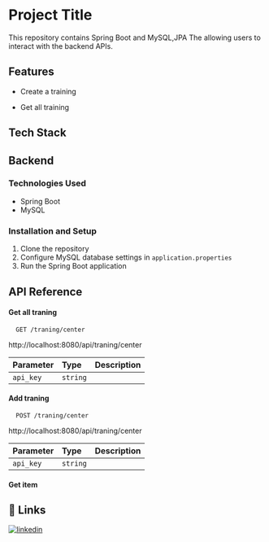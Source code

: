 # Project Title

This repository contains Spring Boot and MySQL,JPA  The  allowing users to interact with the backend APIs.



## Features

-  Create a training

- Get all training



## Tech Stack

## Backend
### Technologies Used
- Spring Boot
- MySQL


### Installation and Setup
1. Clone the repository
2. Configure MySQL database settings in `application.properties`
3. Run the Spring Boot application



## API Reference

#### Get all traning

```http
  GET /traning/center
```
http://localhost:8080/api/traning/center

| Parameter | Type     | Description                |
| :-------- | :------- | :------------------------- |
| `api_key` | `string`  |

#### Add traning
```http
  POST /traning/center
```
http://localhost:8080/api/traning/center

| Parameter | Type     | Description                |
| :-------- | :------- | :------------------------- |
| `api_key` | `string`  |

#### Get item




## 🔗 Links

[![linkedin](https://img.shields.io/badge/linkedin-0A66C2?style=for-the-badge&logo=linkedin&logoColor=white)](https://www.linkedin.com/in/deepak-kumar-01b417214/)
